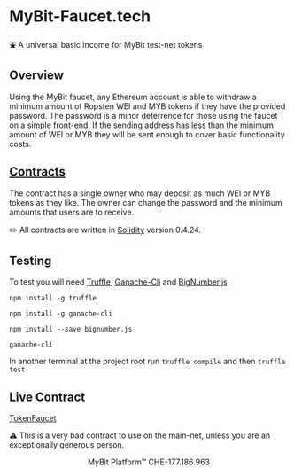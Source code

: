 # MyBit-Faucet.tech
:fountain: A universal basic income for MyBit test-net tokens 

## Overview
Using the MyBit faucet, any Ethereum account is able to withdraw a minimum amount of Ropsten WEI and MYB tokens if they have the provided password. The password is a minor deterrence for those using the faucet on a simple front-end. If the sending address has less than the minimum amount of WEI or MYB they will be sent enough to cover basic functionality costs.

## [Contracts](contracts)
The contract has a single owner who may deposit as much WEI or MYB tokens as they like. The owner can change the password and the minimum amounts that users are to receive.

✏️ All contracts are written in [Solidity](https://solidity.readthedocs.io/en/v0.4.24/) version 0.4.24.

## Testing
To test you will need [Truffle](https://www.truffleframework.com/truffle),  [Ganache-Cli](https://www.truffleframework.com/ganache) and [BigNumber.js](https://github.com/MikeMcl/bignumber.js/)

`npm install -g truffle`

`npm install -g ganache-cli`

`npm install --save bignumber.js`

`ganache-cli`

In another terminal at the project root run `truffle compile` and then `truffle test`

## Live Contract
[TokenFaucet](https://ropsten.etherscan.io/address/0x564a7464b6ea98259aae1ad4aa8a11ca9b502cf8#code)

:warning:  This is a very bad contract to use on the main-net, unless you are an exceptionally generous person.

<p align="center">
MyBit Platform™ CHE-177.186.963<br/>
</p>
